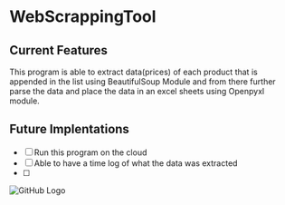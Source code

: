 # WebScrappingTool

## Current Features
This program is able to extract data(prices) of each product that is appended in the list using BeautifulSoup Module and from there further parse the data and place the data in an excel sheets using Openpyxl module.

## Future Implentations
- [ ] Run this program on the cloud 
- [ ] Able to have a time log of what the data was extracted
- [ ] 
 ![GitHub Logo](/images/logo.png)
